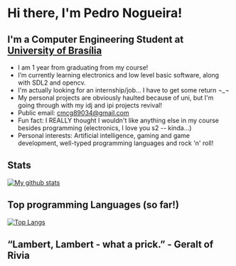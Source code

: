 # Hi there, I'm Pedro Nogueira!

## I'm a Computer Engineering Student at [University of Brasília][UnB]

- I am 1 year from graduating from my course!  
- I’m currently learning electronics and low level basic software, along with SDL2 and opencv.  
- I'm actually looking for an internship/job... I have to get some return ¬_¬  
- My personal projects are obviously haulted because of uni, but I'm going through with my idj and ipi projects revival!  
- Public email: cmcg89034@gmail.com  
- Fun fact: I REALLY thought I wouldn't like anything else in my course besides programming (electronics, I love you s2 -- kinda...)  
- Personal interests: Artificial intelligence, gaming and game development, well-typed programming languages and rock 'n' roll!  

## Stats

[![My github stats](https://github-readme-stats.vercel.app/api?username=bananahell&theme=dark&show_icons=true)](https://github.com/anuraghazra/github-readme-stats)  

## Top programming Languages (so far!)

[![Top Langs](https://github-readme-stats.vercel.app/api/top-langs/?username=bananahell&theme=dark&show_icons=true)](https://github.com/anuraghazra/github-readme-stats)  

## “Lambert, Lambert - what a prick.” - Geralt of Rivia  

[UnB]: https://www.unb.br/
